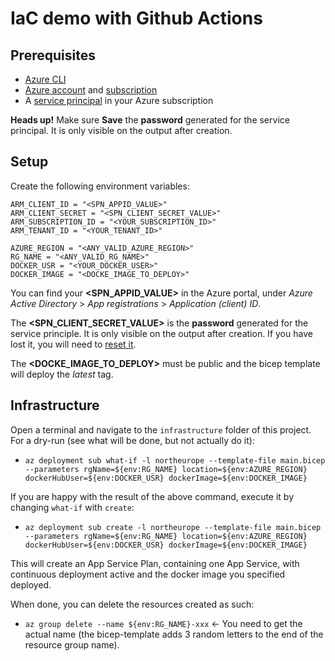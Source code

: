 # IaC demo with Github Actions

## Prerequisites

* [Azure CLI](https://learn.microsoft.com/en-us/cli/azure/)
* [Azure account](https://azure.microsoft.com/en-us/free/) and [subscription](https://learn.microsoft.com/en-us/dynamics-nav/how-to--sign-up-for-a-microsoft-azure-subscription)
* A [service principal](https://learn.microsoft.com/en-us/cli/azure/create-an-azure-service-principal-azure-cli) in your Azure subscription

__Heads up!__ Make sure  __Save__ the __password__ generated for the service principal. It is only visible on the output after creation.

## Setup

Create the following environment variables:
```
ARM_CLIENT_ID = "<SPN_APPID_VALUE>"
ARM_CLIENT_SECRET = "<SPN_CLIENT_SECRET_VALUE>"
ARM_SUBSCRIPTION_ID = "<YOUR_SUBSCRIPTION_ID>"
ARM_TENANT_ID = "<YOUR_TENANT_ID>"

AZURE_REGION = "<ANY_VALID_AZURE_REGION>"
RG_NAME = "<ANY_VALID_RG_NAME>"
DOCKER_USR = "<YOUR_DOCKER_USER>"
DOCKER_IMAGE = "<DOCKE_IMAGE_TO_DEPLOY>"
```
You can find your __<SPN_APPID_VALUE>__ in the Azure portal, under _Azure Active Directory_ > _App registrations_ > _Application (client) ID_.

The __<SPN_CLIENT_SECRET_VALUE>__ is the __password__ generated for the service principle. It is only visible on the output after creation. If you have lost it, you will need to [reset it](https://learn.microsoft.com/en-us/cli/azure/ad/sp/credential?view=azure-cli-latest#az-ad-sp-credential-reset).

The __<DOCKE_IMAGE_TO_DEPLOY>__ must be public and the bicep template will deploy the _latest_ tag.

## Infrastructure

Open a terminal and navigate to the ``infrastructure`` folder of this project. For a dry-run (see what will be done, but not actually do it):
* ``az deployment sub what-if -l northeurope --template-file main.bicep --parameters rgName=${env:RG_NAME} location=${env:AZURE_REGION} dockerHubUser=${env:DOCKER_USR} dockerImage=${env:DOCKER_IMAGE}``

If you are happy with the result of the above command, execute it by changing ``what-if`` with ``create``:
* ``az deployment sub create -l northeurope --template-file main.bicep --parameters rgName=${env:RG_NAME} location=${env:AZURE_REGION} dockerHubUser=${env:DOCKER_USR} dockerImage=${env:DOCKER_IMAGE}``

This will create an App Service Plan, containing one App Service, with continuous deployment active and the docker image you specified deployed.

When done, you can delete the resources created as such:
* ``az group delete --name ${env:RG_NAME}-xxx`` <- You need to get the actual name (the bicep-template adds 3 random letters to the end of the resource group name).